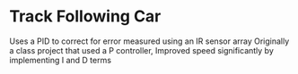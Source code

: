 # Track Following Car

Uses a PID to correct for error measured using an IR sensor array
Originally a class project that used a P controller, Improved speed significantly by implementing I and D terms
